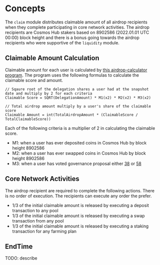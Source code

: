 <!-- order: 1 -->

# Concepts

The `claim` module distributes claimable amount of all airdrop recipients when they complete participating in core network activities. The airdrop recipients are Cosmos Hub stakers based on 8902586 (2022.01.01 UTC 00:00) block height and there is a bonus going towards the airdrop recipients who were supportive of the `liquidity` module. 

## Claimable Amount Calculation

Claimable amount for each user is calculated by [this airdrop-calculator program](https://github.com/cosmosquad-labs/airdrop-calculator). The program uses the following formulas to calculate the claimable score and amount.

```
// Sqaure root of the delegation shares a user had at the snapshot date and multiply by 2 for each criteria
Claimable Score = SQRT(DelegationAmount) * M1(x2) * M2(x2) * M3(x2)

// Total airdrop amount multiply by a user's share of the claimable score
Claimable Amount = int(TotalAirdropAmount * (ClaimableScore / TotalClaimableScore))
```

Each of the following criteria is a multiplier of 2 in calculating the claimable score.

- M1: when a user has ever deposited coins in Cosmos Hub by block height 8902586
- M2: when a user has ever swapped coins in Cosmos Hub by block height 8902586
- M3: when a user has voted governance proposal either [38](https://www.mintscan.io/cosmos/proposals/38) or [58](https://www.mintscan.io/cosmos/proposals/58)

## Core Network Activities

The airdrop recipient are required to complete the following actions. There is no order of execution. The recipients can execute any order the prefer.

- 1/3 of the initial claimable amount is released by executing a deposit transaction to any pool
- 1/3 of the initial claimable amount is released by executing a swap transaction from any pool
- 1/3 of the initial claimable amount is released by executing a staking transaction for any farming plan


## EndTime

TODO: describe 